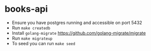 # books-api

- Ensure you have postgres running and accessible on port 5432
- Run `make createdb`
- Install `golang-migrate` https://github.com/golang-migrate/migrate
- Run `make migrateup`
- To seed you can run `make seed`


